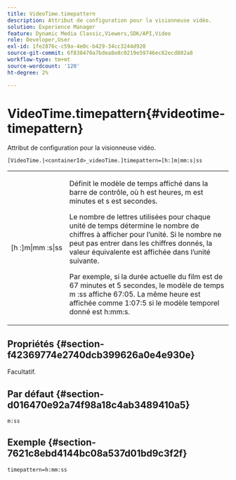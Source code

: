 ```yaml
---
title: VideoTime.timepattern
description: Attribut de configuration pour la visionneuse vidéo.
solution: Experience Manager
feature: Dynamic Media Classic,Viewers,SDK/API,Video
role: Developer,User
exl-id: 1fe2876c-c59a-4e0c-b429-34cc3244d920
source-git-commit: 6f838470a7bdea8e8c0219e59746ec82ecd802a8
workflow-type: tm+mt
source-wordcount: '120'
ht-degree: 2%

---
```


# VideoTime.timepattern{#videotime-timepattern}

Attribut de configuration pour la visionneuse vidéo.

`[VideoTime.|<containerId>_videoTime.]timepattern=[h:]m|mm:s|ss`

<table id="table_C616483932C2482CA9794DDD7313FD7C"> 
 <tbody> 
  <tr> 
   <td colname="col1"> <p> <span class="codeph"> [h :]m|mm :s|ss</span> </p> </td> 
   <td colname="col2"> <p> Définit le modèle de temps affiché dans la barre de contrôle, où <span class="codeph"> h</span> est heures, <span class="codeph"> m</span> est minutes et <span class="codeph"> s</span> est secondes. </p> <p>Le nombre de lettres utilisées pour chaque unité de temps détermine le nombre de chiffres à afficher pour l’unité. Si le nombre ne peut pas entrer dans les chiffres donnés, la valeur équivalente est affichée dans l’unité suivante. </p> <p>Par exemple, si la durée actuelle du film est de 67 minutes et 5 secondes, le modèle <span class="codeph"> de temps m :ss</span> affiche 67:05. La même heure est affichée comme 1:07:5 si le modèle temporel donné est <span class="codeph"> h:mm:s</span>. </p> </td> 
  </tr> 
 </tbody> 
</table>

## Propriétés {#section-f42369774e2740dcb399626a0e4e930e}

Facultatif.

## Par défaut {#section-d016470e92a74f98a18c4ab3489410a5}

`m:ss`

## Exemple {#section-7621c8ebd4144bc08a537d01bd9c3f2f}

```
timepattern=h:mm:ss
```
